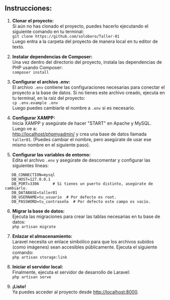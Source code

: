 ## Instrucciones:

1. **Clonar el proyecto:**  
   Si aún no has clonado el proyecto, puedes hacerlo ejecutando el siguiente comando en tu terminal:  
   `git clone https://github.com/solobero/Taller-01`  
   Luego entra a la carpeta del proyecto de manera local en tu editor de texto.

2. **Instalar dependencias de Composer:**  
   Una vez dentro del directorio del proyecto, instala las dependencias de PHP usando Composer:  
   `composer install`

3. **Configurar el archivo .env:**  
   El archivo `.env` contiene las configuraciones necesarias para conectar el proyecto a la base de datos. Si no tienes este archivo creado, ejecuta en tu terminal, en la raíz del proyecto:  
   `cp .env.example .env`  
   Luego puedes cambiarle el nombre a `.env` si es necesario.

4. **Configurar XAMPP:**  
   Inicia XAMPP y asegúrate de hacer "START" en Apache y MySQL. Luego ve a:  
   [http://localhost/phpmyadmin/](http://localhost/phpmyadmin/) y crea una base de datos llamada `taller01`. (Puedes cambiar el nombre, pero asegúrate de usar ese mismo nombre en el siguiente paso).

5. **Configurar las variables de entorno:**  
   Edita el archivo `.env` y asegúrate de descomentar y configurar las siguientes líneas:

```env
   DB_CONNECTION=mysql  
   DB_HOST=127.0.0.1  
   DB_PORT=3306      # Si tienes un puerto distinto, asegúrate de cambiarlo.  
   DB_DATABASE=taller01  
   DB_USERNAME=tu_usuario  # Por defecto es root.  
   DB_PASSWORD=tu_contraseña  # Por defecto este campo es vacío.
```

6. **Migrar la base de datos:**  
Ejecuta las migraciones para crear las tablas necesarias en tu base de datos:  
`php artisan migrate`

7. **Enlazar el almacenamiento:**  
Laravel necesita un enlace simbólico para que los archivos subidos (como imágenes) sean accesibles públicamente. Ejecuta el siguiente comando:  
`php artisan storage:link`

8. **Iniciar el servidor local:**  
Finalmente, ejecuta el servidor de desarrollo de Laravel:  
`php artisan serve`

9. **¡Listo!**  
Ya puedes acceder al proyecto desde [http://localhost:8000](http://localhost:8000).
